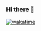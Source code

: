 ### Hi there 👋

[![wakatime](https://wakatime.com/badge/user/b7eb1e3a-81b1-4b12-96e2-d27568c1cf46.svg)](https://wakatime.com/@b7eb1e3a-81b1-4b12-96e2-d27568c1cf46)
<!--
**dEN5-tech/dEN5-tech** is a ✨ _special_ ✨ repository because its `README.md` (this file) appears on your GitHub profile.

Here are some ideas to get you started:

- 🔭 I’m currently working on ...
- 🌱 I’m currently learning ...
- 👯 I’m looking to collaborate on ...
- 🤔 I’m looking for help with ...
- 💬 Ask me about ...
- 📫 How to reach me: ...
- 😄 Pronouns: ...
- ⚡ Fun fact: ...
-->
